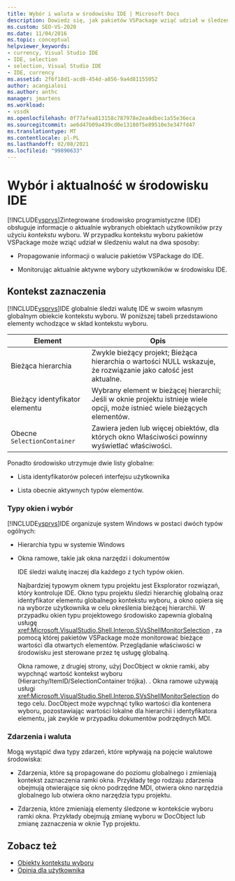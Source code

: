 ```yaml
---
title: Wybór i waluta w środowisku IDE | Microsoft Docs
description: Dowiedz się, jak pakietów VSPackage wziąć udział w śledzeniu walut. Środowisko IDE programu Visual Studio zachowuje informacje o aktualnie wybranych obiektach przy użyciu kontekstu wyboru.
ms.custom: SEO-VS-2020
ms.date: 11/04/2016
ms.topic: conceptual
helpviewer_keywords:
- currency, Visual Studio IDE
- IDE, selection
- selection, Visual Studio IDE
- IDE, currency
ms.assetid: 2f6f18d1-acd8-454d-a856-9a4d81155052
author: acangialosi
ms.author: anthc
manager: jmartens
ms.workload:
- vssdk
ms.openlocfilehash: 0f77afea813158c787978e2ea4dbec1a55e36eca
ms.sourcegitcommit: ae6d47b09a439cd0e13180f5e89510e3e347fd47
ms.translationtype: MT
ms.contentlocale: pl-PL
ms.lasthandoff: 02/08/2021
ms.locfileid: "99890633"
---
```

# <a name="selection-and-currency-in-the-ide"></a>Wybór i aktualność w środowisku IDE
[!INCLUDE[vsprvs](../../code-quality/includes/vsprvs_md.md)]Zintegrowane środowisko programistyczne (IDE) obsługuje informacje o aktualnie wybranych obiektach użytkowników przy użyciu *kontekstu* wyboru. W przypadku kontekstu wyboru pakietów VSPackage może wziąć udział w śledzeniu walut na dwa sposoby:

- Propagowanie informacji o walucie pakietów VSPackage do IDE.

- Monitorując aktualnie aktywne wybory użytkowników w środowisku IDE.

## <a name="selection-context"></a>Kontekst zaznaczenia
 [!INCLUDE[vsprvs](../../code-quality/includes/vsprvs_md.md)]IDE globalnie śledzi walutę IDE w swoim własnym globalnym obiekcie kontekstu wyboru. W poniższej tabeli przedstawiono elementy wchodzące w skład kontekstu wyboru.

|Element|Opis|
|-------------|-----------------|
|Bieżąca hierarchia|Zwykle bieżący projekt; Bieżąca hierarchia o wartości NULL wskazuje, że rozwiązanie jako całość jest aktualne.|
|Bieżący identyfikator elementu|Wybrany element w bieżącej hierarchii; Jeśli w oknie projektu istnieje wiele opcji, może istnieć wiele bieżących elementów.|
|Obecne `SelectionContainer`|Zawiera jeden lub więcej obiektów, dla których okno Właściwości powinny wyświetlać właściwości.|

 Ponadto środowisko utrzymuje dwie listy globalne:

- Lista identyfikatorów poleceń interfejsu użytkownika

- Lista obecnie aktywnych typów elementów.

### <a name="window-types-and-selection"></a>Typy okien i wybór
 [!INCLUDE[vsprvs](../../code-quality/includes/vsprvs_md.md)]IDE organizuje system Windows w postaci dwóch typów ogólnych:

- Hierarchia typu w systemie Windows

- Okna ramowe, takie jak okna narzędzi i dokumentów

  IDE śledzi walutę inaczej dla każdego z tych typów okien.

  Najbardziej typowym oknem typu projektu jest Eksplorator rozwiązań, który kontroluje IDE. Okno typu projektu śledzi hierarchię globalną oraz identyfikator elementu globalnego kontekstu wyboru, a okno opiera się na wyborze użytkownika w celu określenia bieżącej hierarchii. W przypadku okien typu projektowego środowisko zapewnia globalną usługę <xref:Microsoft.VisualStudio.Shell.Interop.SVsShellMonitorSelection> , za pomocą której pakietów VSPackage może monitorować bieżące wartości dla otwartych elementów. Przeglądanie właściwości w środowisku jest sterowane przez tę usługę globalną.

  Okna ramowe, z drugiej strony, użyj DocObject w oknie ramki, aby wypchnąć wartość kontekst wyboru (Hierarchy/ItemID/SelectionContainer trójka). . Okna ramowe używają usługi <xref:Microsoft.VisualStudio.Shell.Interop.SVsShellMonitorSelection> do tego celu. DocObject może wypchnąć tylko wartości dla kontenera wyboru, pozostawiając wartości lokalne dla hierarchii i identyfikatora elementu, jak zwykle w przypadku dokumentów podrzędnych MDI.

### <a name="events-and-currency"></a>Zdarzenia i waluta
 Mogą wystąpić dwa typy zdarzeń, które wpływają na pojęcie walutowe środowiska:

- Zdarzenia, które są propagowane do poziomu globalnego i zmieniają kontekst zaznaczenia ramki okna. Przykłady tego rodzaju zdarzenia obejmują otwierające się okno podrzędne MDI, otwiera okno narzędzia globalnego lub otwiera okno narzędzia typu projektu.

- Zdarzenia, które zmieniają elementy śledzone w kontekście wyboru ramki okna. Przykłady obejmują zmianę wyboru w DocObject lub zmianę zaznaczenia w oknie Typ projektu.

## <a name="see-also"></a>Zobacz też
- [Obiekty kontekstu wyboru](../../extensibility/internals/selection-context-objects.md)
- [Opinia dla użytkownika](../../extensibility/internals/feedback-to-the-user.md)
